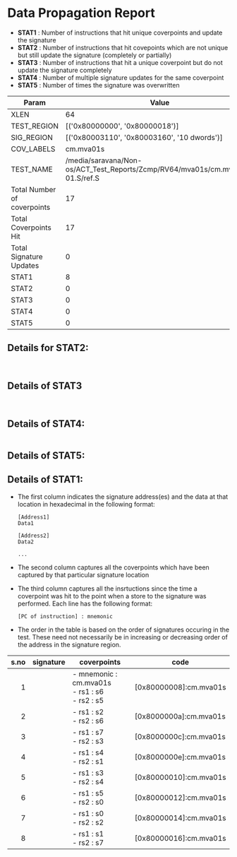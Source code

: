 
# Data Propagation Report

- **STAT1** : Number of instructions that hit unique coverpoints and update the signature
- **STAT2** : Number of instructions that hit covepoints which are not unique but still update the signature (completely or partially)
- **STAT3** : Number of instructions that hit a unique coverpoint but do not update the signature completely
- **STAT4** : Number of multiple signature updates for the same coverpoint
- **STAT5** : Number of times the signature was overwritten

| Param                     | Value    |
|---------------------------|----------|
| XLEN                      | 64      |
| TEST_REGION               | [('0x80000000', '0x80000018')]      |
| SIG_REGION                | [('0x80003110', '0x80003160', '10 dwords')]      |
| COV_LABELS                | cm.mva01s      |
| TEST_NAME                 | /media/saravana/Non-os/ACT_Test_Reports/Zcmp/RV64/mva01s/cm.mva01s-01.S/ref.S    |
| Total Number of coverpoints| 17     |
| Total Coverpoints Hit     | 17      |
| Total Signature Updates   | 0      |
| STAT1                     | 8      |
| STAT2                     | 0      |
| STAT3                     | 0     |
| STAT4                     | 0     |
| STAT5                     | 0     |

## Details for STAT2:

```


```

## Details of STAT3

```


```

## Details of STAT4:

```

```

## Details of STAT5:



## Details of STAT1:

- The first column indicates the signature address(es) and the data at that location in hexadecimal in the following format:
  ```
  [Address1]
  Data1

  [Address2]
  Data2

  ...
  ```

- The second column captures all the coverpoints which have been captured by that particular signature location

- The third column captures all the insrtuctions since the time a coverpoint was
  hit to the point when a store to the signature was performed. Each line has
  the following format:
  ```
  [PC of instruction] : mnemonic
  ```
- The order in the table is based on the order of signatures occuring in the
  test. These need not necessarily be in increasing or decreasing order of the
  address in the signature region.

|s.no|signature|                       coverpoints                       |           code            |
|---:|---------|---------------------------------------------------------|---------------------------|
|   1|         |- mnemonic : cm.mva01s<br> - rs1 : s6<br> - rs2 : s5<br> |[0x80000008]:cm.mva01s<br> |
|   2|         |- rs1 : s2<br> - rs2 : s6<br>                            |[0x8000000a]:cm.mva01s<br> |
|   3|         |- rs1 : s7<br> - rs2 : s3<br>                            |[0x8000000c]:cm.mva01s<br> |
|   4|         |- rs1 : s4<br> - rs2 : s1<br>                            |[0x8000000e]:cm.mva01s<br> |
|   5|         |- rs1 : s3<br> - rs2 : s4<br>                            |[0x80000010]:cm.mva01s<br> |
|   6|         |- rs1 : s5<br> - rs2 : s0<br>                            |[0x80000012]:cm.mva01s<br> |
|   7|         |- rs1 : s0<br> - rs2 : s2<br>                            |[0x80000014]:cm.mva01s<br> |
|   8|         |- rs1 : s1<br> - rs2 : s7<br>                            |[0x80000016]:cm.mva01s<br> |
